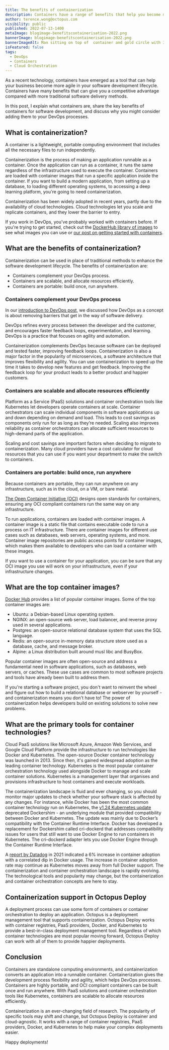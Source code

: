 ```yaml
---
title: The benefits of containerization
description: Containers have a range of benefits that help you become more agile in software delivery. Containers are scalable, portable and complement your DevOps processes. We cover these benefits and more in this blog.
author: terence.wong@octopus.com
visibility: public
published: 2022-07-13-1400
metaImage: blogimage-benefitscontainerisation-2022.png
bannerImage: blogimage-benefitscontainerisation-2022.png
bannerImageAlt: Man sitting on top of  container and gold circle with 3 stars.
isFeatured: false
tags:
  - DevOps
  - Containers
  - Cloud Orchestration
---
```


As a recent technology, containers have emerged as a tool that can help your business become more agile in your software development lifecycle. Containers have many benefits that can give you a competitive advantage compared with more traditional software delivery methods. 

In this post, I explain what containers are, share the key benefits of containers for software development, and discuss why you might consider adding them to your DevOps processes. 

## What is containerization?

A container is a lightweight, portable computing environment that includes all the necessary files to run independently. 

Containerization is the process of making an application runnable as a container. Once the application can run as a container, it runs the same regardless of the infrastructure used to execute the container. Containers are loaded with container images that run a specific application inside the container. If you want to build a modern application, from setting up a database, to loading different operating systems, to accessing a deep learning platform, you're going to need containerization.

Containerization has been widely adopted in recent years, partly due to the availability of cloud technologies. Cloud technologies let you scale and replicate containers, and they lower the barrier to entry. 

If you work in DevOps, you've probably worked with containers before. If you're trying to get started, check out the [DockerHub library of images](https://hub.docker.com/search?q=) to see what images you can use or [our post on getting started with containers](https://octopus.com/blog/get-started-containers).

## What are the benefits of containerization?

Containerization can be used in place of traditional methods to enhance the software development lifecycle. The benefits of containerization are:

- Containers complement your DevOps process.
- Containers are scalable, and allocate resources efficiently.
- Containers are portable: build once, run anywhere.

### Containers complement your DevOps process

In our [introduction to DevOps post](https://octopus.com/blog/introduction-to-devops), we discussed how DevOps as a concept is about removing barriers that get in the way of software delivery. 

DevOps refines every process between the developer and the customer, and encourages faster feedback loops, experimentation, and learning. DevOps is a practice that focuses on agility and automation.

Containerization complements DevOps because software can be deployed and tested faster, improving feedback loops. Containerization is also a major factor in the popularity of microservices, a software architecture that improves flexibility and agility. You can use containerization to speed up the time it takes to develop new features and get feedback. Improving the feedback loop for your product leads to a better product and happier customers.

### Containers are scalable and allocate resources efficiently

Platform as a Service (PaaS) solutions and container orchestration tools like Kubernetes let developers operate containers at scale. Container orchestrators can scale individual components in software applications up and down depending on demand and load. This leads to cost savings as components only run for as long as they’re needed. Scaling also improves reliability as container orchestrators can allocate sufficient resources to high-demand parts of the application.

Scaling and cost savings are important factors when deciding to migrate to containerization. Many cloud providers have a cost calculator for cloud resources that you can use if you want your department to make the switch to containers.

### Containers are portable: build once, run anywhere

Because containers are portable, they can run anywhere on any infrastructure, such as in the cloud, on a VM, or bare metal. 

[The Open Container Initiative (OCI)](https://opencontainers.org/) designs open standards for containers, ensuring any OCI compliant containers run the same way on any infrastructure. 

To run applications, containers are loaded with container images. A container image is a static file that contains executable code to run a process on IT infrastructure. There are container images for different use cases such as databases, web servers, operating systems, and more. Container image repositories are public access points for container images, which makes them available to developers who can load a container with these images. 

If you want to use a container for your application, you can be sure that any OCI image you use will work on your infrastructure, even if your infrastructure changes.

## What are the top container images?

[Docker Hub](https://hub.docker.com/search?q=&type=image) provides a list of popular container images. Some of the top container images are:

- Ubuntu: a Debian-based Linux operating system.
- NGINX: an open-source web server, load balancer, and reverse proxy used in several applications.
- Postgres: an open-source relational database system that uses the SQL language.
- Redis: an open-source in-memory data structure store used as a database, cache, and message broker.
- Alpine: a Linux distribution built around musl libc and BusyBox.

Popular container images are often open-source and address a fundamental need in software applications, such as databases, web servers, or caches. These use cases are common to most software projects and tools have already been built to address them. 

If you're starting a software project, you don't want to reinvent the wheel and figure out how to build a  relational database or webserver by yourself - and containerization means you don't have to! The power of containerization helps developers build on existing solutions to solve new problems.

## What are the primary tools for container technologies?

Cloud PaaS solutions like Microsoft Azure, Amazon Web Services, and Google Cloud Platform provide the infrastructure to run technologies like Docker and Kubernetes. The open-source Docker container technology was launched in 2013. Since then, it's gained widespread adoption as the leading container technology. Kubernetes is the most popular container orchestration technology used alongside Docker to manage and scale container solutions. Kubernetes is a management layer that organises and provisions infrastructure to host containers and execute workloads. 

The containerization landscape is fluid and ever changing, so you should monitor major updates to check whether your software stack is affected by any changes. For instance, while Docker has been the most common container technology run on Kubernetes, the [v1.24 Kubernetes update](https://kubernetes.io/blog/2022/03/31/ready-for-dockershim-removal/) deprecated Dockershim - an underlying module that provided compatibility between Docker and Kubernetes. The update was mainly due to Docker’s compatibility with the Container Runtime Interface. Docker has developed a replacement for Dockershim called cri-dockerd that addresses compatibility issues for users that still want to use Docker Engine to run containers in Kubernetes. The cri-dockerd adapter lets you use Docker Engine through the Container Runtime Interface.

A [report by Datadog](https://www.datadoghq.com/container-report/) in 2021 indicated a 6% increase in container adoption with a correlated dip in Docker usage. The increase in container adoption rate may continue as Kubernetes moves away from full Docker support. The containerization and container orchestration landscape is rapidly evolving. The technological tools and popularity may change, but the containerization and container orchestration concepts are here to stay.

## Containerization support in Octopus Deploy

A deployment process can use some form of containers or container orchestration to deploy an application. Octopus is a deployment management tool that supports containerization. Octopus Deploy works with container registries, PaaS providers, Docker, and Kubernetes to provide a best-in-class deployment management tool. Regardless of which container technologies are most popular moving forward, Octopus Deploy can work with all of them to provide happier deployments.

## Conclusion

Containers are standalone computing environments, and containerization converts an application into a runnable container. Containerization gives the development process flexibility and agility, which helps DevOps processes. Containers are highly portable, and OCI compliant containers can be built once and run anywhere. With PaaS solutions and container orchestration tools like Kubernetes, containers are scalable to allocate resources efficiently. 

Containerization is an ever-changing field of research. The popularity of specific tools may shift and change, but Octopus Deploy is container and cloud-agnostic. It works with a range of container registries, PaaS providers, Docker, and Kubernetes to help make your complex deployments easier.

Happy deployments!
